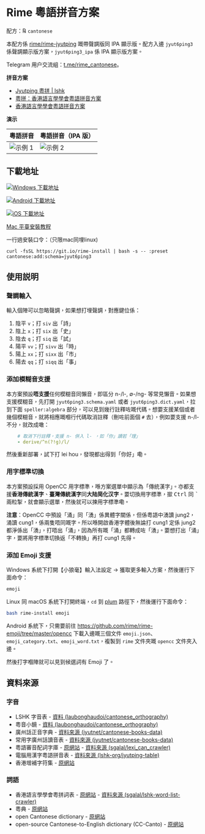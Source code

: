 <div lang="yue-HK">

# Rime 粵語拼音方案

配方：℞ `cantonese`

本配方係 [rime/rime-jyutping](https://github.com/rime/rime-jyutping) 嘅帶聲調版同 IPA 顯示版。配方入邊 `jyut6ping3` 係聲調顯示版方案，`jyut6ping3_ipa` 係 IPA 顯示版方案。

Telegram 用户交流組：[t.me/rime_cantonese](https://t.me/rime_cantonese)。

**拼音方案**

- [Jyutping 粵拼 | lshk](https://www.lshk.org/jyutping)
- [粵拼：香港語言學學會粵語拼音方案](https://www.jyutping.org/jyutping/)
- [香港語言學學會粵語拼音方案](https://zh.wikipedia.org/wiki/香港語言學學會粵語拼音方案)

**演示**

| 粵語拼音                   | 粵語拼音（IPA 版）        |
| -------------------------- | ------------------------- |
| ![示例 1](./demo/tone.gif) | ![示例 2](./demo/ipa.gif) |

## 下載地址

[![Windows 下載地址](https://img.shields.io/badge/exe%E4%B8%8B%E8%BC%89-windows-blue?style=for-the-badge&logo=windows)](https://od.lk/f/MjZfMTk1Mjc0Njdf)

[![Android 下載地址](https://img.shields.io/badge/apk%E4%B8%8B%E8%BC%89-Android-brightgreen?style=for-the-badge&logo=android)](https://od.lk/f/MjZfMTk1Mjc0NzFf)

[![iOS 下載地址](https://img.shields.io/badge/AppStore%E4%B8%8B%E8%BC%89-ios-black?style=for-the-badge&logo=apple)](https://apps.apple.com/cn/app/irime%E8%BE%93%E5%85%A5%E6%B3%95-%E5%B0%8F%E9%B9%A4%E5%8F%8C%E6%8B%BC%E4%BA%94%E7%AC%94%E8%BE%93%E5%85%A5%E6%B3%95/id1142623977)

[Mac 平臺安裝教程](https://github.com/rime/rime-cantonese/wiki/Mac-%E5%B9%B3%E8%87%BA%E5%AE%89%E8%A3%9D%E6%95%99%E7%A8%8B)

一行過安裝口令：（只限mac同埋linux)
```
curl -fsSL https://git.io/rime-install | bash -s -- :preset cantonese:add:schema=jyut6ping3
```

## 使用説明

### 聲調輸入

輸入個陣可以忽略聲調，如果想打埋聲調，對應鍵位係：

1. 陰平 `v`；打 `siv` 出「詩」
2. 陰上 `x`；打 `six` 出「史」
3. 陰去 `q`；打 `siq` 出「試」
4. 陽平 `vv`；打 `sivv` 出「時」
5. 陽上 `xx`；打 `sixx` 出「市」
6. 陽去 `qq`；打 `siqq` 出「事」

### 添加模糊音支援

本方案預設**唔支援**任何模糊音同懶音，即區分 n-/l-, &empty;-/ng- 等常見懶音。如果想支援模糊音，先打開 `jyut6ping3.schema.yaml` 或者 `jyut6ping3.dict.yaml`，拉到下面 `speller:algebra` 部分，可以見到幾行註釋咗嘅代碼。想要支援某個或者幾個模糊音，就將相應嘅嗰行代碼取消註釋（刪咗前面個 `#` 去），例如要支援 n-/l- 不分，就改成噉：

```yaml
    # 取消下行註釋，支援 n- 併入 l- ，如「你」讀若「理」
    - derive/^n(?!g)/l/
```

然後重新部署，試下打 lei hou，發現都出得到「你好」嘞。

### 用字標準切換

本方案預設採用 OpenCC 用字標準，喺方案選單中顯示為「傳統漢字」。亦都支援**香港傳統漢字**、**臺灣傳統漢字**同**大陆简化汉字**。要切換用字標準，撳 <kbd>Ctrl</kbd> 同 <kbd>`</kbd> 兩粒掣，就會顯示選單，然後就可以揀用字標準嘞。

**注意**：OpenCC 中預設「涌」同「湧」係異體字關係，但係粵語中湧讀 jung2，涌讀 cung1，係兩隻唔同嘅字。所以喺開啟香港字體後無論打 cung1 定係 jung2 都淨係出「湧」，打唔出「涌」，因為所有嘅「涌」都轉成咗「湧」。要想打出「涌」字，要將用字標準切換返「不轉換」再打 cung1 先得。

### 添加 Emoji 支援

Windows 系統下打開【小狼毫】輸入法設定 -> 獲取更多輸入方案，然後運行下面命令：

```bash
emoji
```

Linux 同 macOS 系統下打開終端，`cd` 到 [plum](https://github.com/rime/plum) 路徑下，然後運行下面命令：

```bash
bash rime-install emoji
```

Android 系統下，只需要前往 <https://github.com/rime/rime-emoji/tree/master/opencc> 下載入邊嘅三個文件 `emoji.json`、`emoji_category.txt`、`emoji_word.txt`，複製到 `rime` 文件夾嘅 `opencc` 文件夾入邊。

然後打字嗰陣就可以見到候選詞有 Emoji 了。

## 資料來源

### 字音

- LSHK 字音表 - [資料 (laubonghaudoi/cantonese_orthography)](https://github.com/laubonghaudoi/cantonese_orthography/blob/master/LSHK%20Jyutping%20-%20Char%20-%20JP.csv)
- 粵音小鏡 - [資料 (laubonghaudoi/cantonese_orthography)](https://github.com/laubonghaudoi/cantonese_orthography/blob/master/%E7%B2%B5%E9%9F%B3%E5%B0%8F%E9%8F%A1(20160723).xls)
- 廣州話正音字典 - [資料來源 (jyutnet/cantonese-books-data)](https://github.com/jyutnet/cantonese-books-data/tree/master/2004_%E5%BB%A3%E5%B7%9E%E8%A9%B1%E6%AD%A3%E9%9F%B3%E5%AD%97%E5%85%B8)
- 常用字廣州話讀音表 - [資料來源 (jyutnet/cantonese-books-data)](https://github.com/jyutnet/cantonese-books-data/tree/master/1992_%E5%B8%B8%E7%94%A8%E5%AD%97%E5%BB%A3%E5%B7%9E%E8%A9%B1%E8%AE%80%E9%9F%B3%E8%A1%A8)
- 粵語審音配詞字庫 - [原網站](https://humanum.arts.cuhk.edu.hk/Lexis/lexi-can/) - [資料來源 (sgalal/lexi_can_crawler)](https://github.com/sgalal/lexi_can_crawler)
- 電腦用漢字粵語拼音表 - [資料來源 (lshk-org/jyutping-table)](https://github.com/lshk-org/jyutping-table)
- 香港增補字符集 - [原網站](https://www.ogcio.gov.hk/tc/our_work/business/tech_promotion/ccli/hkscs/)

### 詞語

- 香港語言學學會粵拼詞表 - [原網站](https://corpus.eduhk.hk/JPwordlist/) - [資料來源 (sgalal/lshk-word-list-crawler)](https://github.com/sgalal/lshk-word-list-crawler)
- 粵典 - [原網站](https://words.hk/)
- open Cantonese dictionary - [原網站](http://kaifangcidian.com/han/yue)
- open-source Cantonese-to-English dictionary (CC-Canto) - [原網站](http://www.cccanto.org/)

</div>
